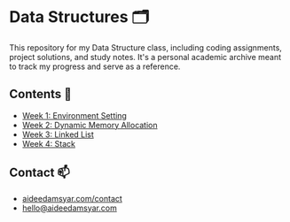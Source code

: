 # Data Structures 🗂

This repository for my Data Structure class, including coding assignments, project solutions, and study notes. It's a personal academic archive meant to track my progress and serve as a reference. 

## Contents 🚀
- [Week 1: Environment Setting](https://github.com/aideedamsyar/Data-Structures/tree/main/Lab%201)
- [Week 2: Dynamic Memory Allocation](https://github.com/aideedamsyar/Data-Structures/tree/main/Lab%202)
- [Week 3: Linked List](https://github.com/aideedamsyar/Data-Structures/tree/main/Lab%203)
- [Week 4: Stack](https://github.com/aideedamsyar/Data-Structures/tree/main/Lab%204)

## Contact 📫
- [aideedamsyar.com/contact]()
- [hello@aideedamsyar.com](mailto:hello@aideedamsyar.com)
